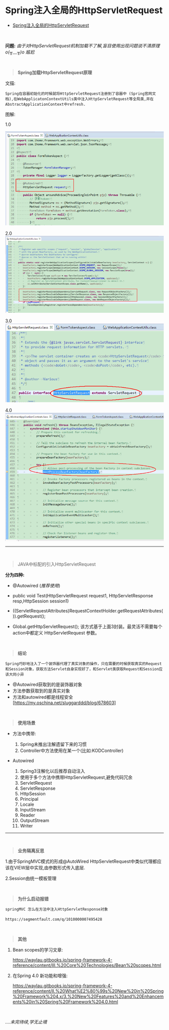 # Spring注入全局的HttpServletRequest

<!-- TOC -->

- [Spring注入全局的HttpServletRequest](#spring注入全局的httpservletrequest)

<!-- /TOC -->

<br/>

**问题:** *由于对HttpServletRequest机制加载不了解,盲目使用出现问题说不清原理o(╥﹏╥)o 尴尬*

<br/>

> **Spring加载HttpServletRequest原理**

文描:

```
Spring在容器初始化的时候就将HttpServletRequest注册到了容器中 (Spring官网文档),在WebApplicatonContextUtils类中注入HttpServletRequest等全局类,并在AbstractApplicationContext中refresh.
```

图解:

1.0

![361817-20160330101950816-1201136852.png](pic/361817-20160330101950816-1201136852.png)

2.0
![361817-20160330101932738-1728384835.png](pic/361817-20160330101932738-1728384835.png)

3.0
![361817-20160330102029832-879776485.png](pic/361817-20160330102029832-879776485.png)

4.0
![361817-20160330102820582-1440240323.png](pic/361817-20160330102820582-1440240323.png)

---

<br/>

> JAVA中标配的引入HttpServletRequest

**分为四种:**

* @Autowired (*推荐使用*)

* public void Test(HttpServletRequest request1, HttpServletResponse resp,HttpSession session1) 
* ((ServletRequestAttributes)RequestContextHolder.getRequestAttributes()).getRequest(); 
* Global.getHttpServletRequest(); 该方式基于上面3封装。最灵活不需要每个action中都定义 HttpServletRequest 参数。


<br/>

> **结论**

    Spring巧妙地注入了一个装饰器代理了真实对象的操作，只在需要的时候获取真实的Request和Session对象，获取方法Servlet自身实现好了，和Servlet类获取Request和Session应该大同小异

* @Autowired获取到的是装饰器对象
* 方法参数获取到的是真实对象
* 方法和autowired都是线程安全 [https://my.oschina.net/sluggarddd/blog/678603]

<br/>

> **使用场景**

* 方法中携带:
    1. Spring未推出注解遗留下来的习惯
    2. Controller中方法使用在某一个(比如:KODController)

* Autowired
    1. Spring3注解化以后推荐自动注入
    2. 使用于多个方法中携带HttpServletRequest,避免代码冗余
    3. ServletRequest
    4. ServletResponse
    5. HttpSession
    6. Principal
    7. Locale
    8. InputStream
    9. Reader
    10. OutputStream
    11. Writer

---

<br/>

> **业务隔离反思**

1.由于SpringMVC模式的形成@AutoWired HttpServletRequest中类似代理都应该在VIEW层中实现,由参数形式传入底层.

2.Session由统一模板管理

<br/>

> **为什么启动报错**

    
    springMVC 怎么在方法中注入HttpServletResponse对象
    
    https://segmentfault.com/q/1010000007495428

<br/>

> **其他**

1. Bean scopes的学习文章:

    https://waylau.gitbooks.io/spring-framework-4-reference/content/III.%20Core%20Technologies/Bean%20scopes.html

2. 在Spring 4.0 新功能和增强:

    https://waylau.gitbooks.io/spring-framework-4-reference/content/II.%20What%E2%80%99s%20New%20in%20Spring%20Framework%204.x/3.%20New%20Features%20and%20Enhancements%20in%20Spring%20Framework%204.0.html
    

<br/>

*....未完待续,学无止境*